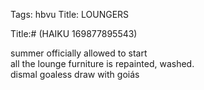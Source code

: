 Tags: hbvu
Title: LOUNGERS
  
Title:# (HAIKU 169877895543)
  
summer officially allowed to start  
all the lounge furniture is repainted, washed.   
dismal goaless draw with goiás  
